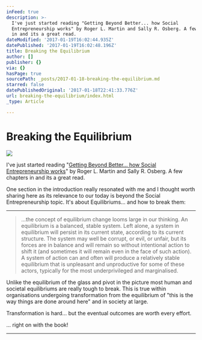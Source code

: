 ```yaml
---
inFeed: true
description: >-
  I've just started reading "Getting Beyond Better... how Social
  Entrepreneurship works" by Roger L. Martin and Sally R. Osberg. A few chapters
  in and its a great read.
dateModified: '2017-01-19T16:02:44.935Z'
datePublished: '2017-01-19T16:02:48.196Z'
title: Breaking the Equilibrium
author: []
publisher: {}
via: {}
hasPage: true
sourcePath: _posts/2017-01-18-breaking-the-equilibrium.md
starred: false
datePublishedOriginal: '2017-01-18T22:41:33.776Z'
url: breaking-the-equilibrium/index.html
_type: Article

---
```

# Breaking the Equilibrium
![](https://the-grid-user-content.s3-us-west-2.amazonaws.com/a93d0482-5985-4c0f-ba88-5337a212afb1.jpg)

I've just started reading "[Getting Beyond Better... how Social Entrepreneurship works][0]" by Roger L. Martin and Sally R. Osberg. A few chapters in and its a great read.

One section in the introduction really resonated with me and I thought worth sharing here as its relevance to our today is beyond the Social Entrepreneurship topic. It's about Equilibriums... and how to break them:

---

> ...the concept of equilibrium change looms large in our thinking. An equilibrium is a balanced, stable system. Left alone, a system in equilibrium will persist in its current state, according to its current structure. The system may well be corrupt, or evil, or unfair, but its forces are in balance and will remain so without intentional action to shift it (and sometimes it will remain even in the face of such action). A system of action can and often will produce a relatively stable equilibrium that is unpleasant and unproductive for some of these actors, typically for the most underprivileged and marginalised.

Unlike the equilibrium of the glass and pivot in the picture most human and societal equilibriums are really tough to break. This is true within organisations undergoing transformation from the equilibrium of "this is the way things are done around here" and in society at large.

Transformation is hard... but the eventual outcomes are worth every effort.

... right on with the book!

---



[0]: http://www.goodreads.com/book/show/24694071-getting-beyond-better